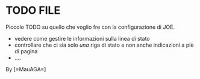 # TODO FILE

Piccolo TODO su quello che voglio fre con la configurazione di JOE.

- vedere come gestire le informazioni sulla linea di stato
- controllare che ci sia solo *una* riga di stato e non anche indicazioni a piè di pagina
- ....


By
[=MauAGA=]
